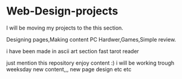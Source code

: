 # Web-Design-projects

I will be moving my projects  to the this section.

Designing pages,Making content PC Hardwer,Games,Simple review.

i have been made in ascii art section fast tarot reader

just mention this repository
enjoy content :)
i will be working trough weeksday new content,,, new page design etc etc
